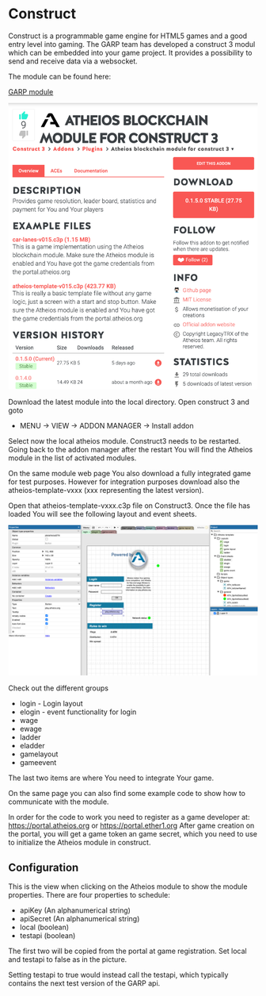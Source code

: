 
# Construct
Construct is a programmable game engine for HTML5 games and a good entry level into 
gaming. The GARP team has developed a construct 3 modul which can be embedded
into your game project. It provides a possibility to send and receive data via a websocket.

The module can be found here:

[GARP module](https://www.construct.net/en/make-games/addons/321/atheios-blockchain-module)

![GARP module page](img/construct3/construct_module_page.jpg "The Atheios Module Page")  

Download the latest module into the local directory. Open construct 3 and goto

* MENU -> VIEW -> ADDON MANAGER -> Install addon

Select now the local atheios module. Construct3 needs to be restarted. Going back
to the addon manager after the restart You will find the Atheios module in the 
list of activated modules.

On the same module web page You also download a fully integrated game for test 
purposes. However for integration purposes download also the atheios-template-vxxx (xxx 
representing the latest version).

Open that atheios-template-vxxx.c3p file on Construct3. Once the file has loaded You
will see the following layout and event sheets.

![Atheios Logo](img/construct3/template_in_construct3.png "The template file")  

Check out the different groups
* login - Login layout
* elogin - event functionality for login
* wage
* ewage
* ladder
* eladder
* gamelayout
* gameevent

The last two items are where You need to integrate Your game.
    


On the same page you can also find some example code to show how to communicate 
with the module.

In order for the code to work you need to register as a game developer at:
https://portal.atheios.org or https://portal.ether1.org
After game creation on the portal, you will get a game token an game secret, which you need to use to initialize the Atheios module in construct.

## Configuration
This is the view when clicking on the Atheios module to show the module properties.
There are four properties to schedule:

* apiKey (An alphanumerical string)
* apiSecret (An alphanumerical string)
* local (boolean)
* testapi (boolean)

The first two will be copied from the portal at game registration.
Set local and testapi to false as in the picture.

Setting testapi to true would instead call the testapi, which typically contains the next 
test version of the GARP api.




